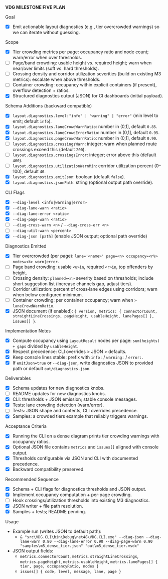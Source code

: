 **VDG MILESTONE FIVE PLAN**

Goal
- [x] Emit actionable layout diagnostics (e.g., tier overcrowded warnings) so we can iterate without guessing.

Scope
- [x] Tier crowding metrics per page: occupancy ratio and node count; warn/error when over thresholds.
- [ ] Page/band crowding: usable height vs. required height; warn when near/over limits (soft vs. hard thresholds).
- [ ] Crossing density and corridor utilization severities (build on existing M3 metrics): escalate when above thresholds.
- [ ] Container crowding: occupancy within explicit containers (if present), overflow detection + ratios.
- [x] Structured diagnostics output (JSON) for CI dashboards (initial payload).

Schema Additions (backward compatible)
- [x] `layout.diagnostics.level`: `"info" | "warning" | "error"` (min level to emit; default `info`).
- [x] `layout.diagnostics.laneCrowdWarnRatio`: number in (0,1], default `0.85`.
- [x] `layout.diagnostics.laneCrowdErrorRatio`: number in (0,1], default `0.95`.
- [x] `layout.diagnostics.pageCrowdWarnRatio`: number in (0,1], default `0.90`.
- [ ] `layout.diagnostics.crossingsWarn`: integer; warn when planned route crossings exceed this (default `200`).
- [ ] `layout.diagnostics.crossingsError`: integer; error above this (default `400`).
- [ ] `layout.diagnostics.utilizationWarnMin`: corridor utilization percent (0–100), default `40`.
- [x] `layout.diagnostics.emitJson`: boolean (default `false`).
- [x] `layout.diagnostics.jsonPath`: string (optional output path override).

CLI Flags
- [x] `--diag-level <info|warning|error>`
- [x] `--diag-lane-warn <ratio>`
- [x] `--diag-lane-error <ratio>`
- [x] `--diag-page-warn <ratio>`
- [ ] `--diag-cross-warn <n>` / `--diag-cross-err <n>`
- [ ] `--diag-util-warn <percent>`
- [x] `--diag-json [path]` (enable JSON output; optional path override)

Diagnostics Emitted
- [x] Tier overcrowded (per page): `lane='<name>' page=<n> occupancy=<r%> nodes=<k> warn|error`.
- [ ] Page band crowding: usable `<u>in`, required `<r>in`, top offenders by height.
- [ ] Crossing density: `planned=<n>` severity based on thresholds; include short suggestion list (increase channels gap, adjust tiers).
- [ ] Corridor utilization: percent of cross‑lane edges using corridors; warn when below configured minimum.
- [ ] Container crowding: per container occupancy; warn when `> laneCrowdWarnRatio`.
- [x] JSON document (if enabled): `{ version, metrics: { connectorCount, straightLineCrossings, pageHeight, usableHeight, lanePages[] }, issues[] }`.

Implementation Notes
- [x] Compute occupancy using `LayoutResult` nodes per page: `sum(heights) + gaps` divided by `usableHeight`.
- [x] Respect precedence: CLI overrides > JSON > defaults.
- [x] Keep console lines stable: prefix with `info:` / `warning:` / `error:`.
- [x] If `emitJson=true` or `--diag-json`, write diagnostics JSON to provided path or default `out/diagnostics.json`.

Deliverables
- [x] Schema updates for new diagnostics knobs.
- [ ] README updates for new diagnostics knobs.
- [x] CLI: thresholds + JSON emission; stable console messages.
- [x] Tests: lane crowding detection (warn/error).
- [ ] Tests: JSON shape and contents, CLI overrides precedence.
- [x] Samples: a crowded tiers example that reliably triggers warnings.

Acceptance Criteria
- [x] Running the CLI on a dense diagram prints tier crowding warnings with occupancy ratios.
- [x] Optional JSON file contains `metrics` and `issues[]` aligned with console output.
- [x] Thresholds configurable via JSON and CLI with documented precedence.
- [x] Backward compatibility preserved.

Recommended Sequence
- [x] Schema + CLI flags for diagnostics thresholds and JSON output.
- [x] Implement occupancy computation + per‑page crowding.
- [ ] Hook crossings/utilization thresholds into existing M3 diagnostics.
- [x] JSON writer + file path resolution.
- [x] Samples + tests; README pending.

Usage
- Example run (writes JSON to default path):
  - `& "src\VDG.CLI\bin\Debug\net48\VDG.CLI.exe" --diag-json --diag-lane-warn 0.80 --diag-lane-error 0.90 --diag-page-warn 0.90 "samples\m5_dense_tier.json" "out\m5_dense_tier.vsdx"`
- JSON output fields:
  - `metrics.connectorCount`, `metrics.straightLineCrossings`, `metrics.pageHeight`, `metrics.usableHeight`, `metrics.lanePages[] { tier, page, occupancyRatio, nodes }`
  - `issues[] { code, level, message, lane, page }`
